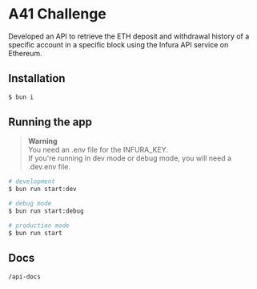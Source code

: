 # A41 Challenge

Developed an API to retrieve the ETH deposit and withdrawal history of a specific account in a specific block using the Infura API service on Ethereum.

## Installation

```bash
$ bun i
```

## Running the app

> **Warning**
><br>
>You need an .env file for the INFURA_KEY.
><br>
>If you're running in dev mode or debug mode, you will need a .dev.env file.


```bash
# development
$ bun run start:dev

# debug mode
$ bun run start:debug

# production mode
$ bun run start
```

## Docs
```bash
/api-docs
```